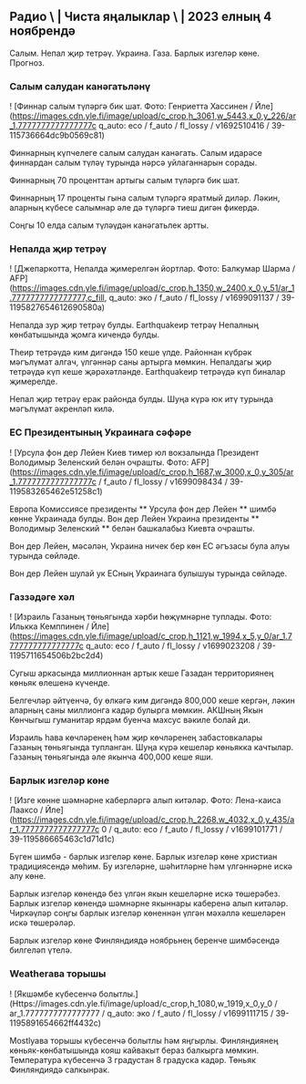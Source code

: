 ## Радио \ | Чиста яңалыклар \ | 2023 елның 4 ноябрендә

Салым. Непал җир тетрәү. Украина. Газа. Барлык изгеләр көне. Прогноз.

### Салым салудан канәгатьләнү

! [Финнар салым түләргә бик шат. Фото: Генриетта Хассинен / Йле] (https://images.cdn.yle.fi/image/upload/c_crop,h_3061,w_5443,x_0,y_226/ar_1.7777777777777777c q_auto: eco / f_auto / fl_lossy / v1692510416 / 39-115736664dc9b0569c81)

Финнарның күпчелеге салым салудан канәгать. Салым идарәсе финнардан салым түләү турында нәрсә уйлаганнарын сорады.

Финнарның 70 проценттан артыгы салым түләргә бик шат.

Финнарның 17 проценты гына салым түләргә яратмый диләр. Ләкин, аларның күбесе салымнар әле дә түләргә тиеш дигән фикердә.

Соңгы 10 елда салым түләүдән канәгатьлек артты.

### Непалда җир тетрәү

! [Джепаркотта, Непалда җимерелгән йортлар. Фото: Балкумар Шарма / AFP] (https://images.cdn.yle.fi/image/upload/c_crop,h_1350,w_2400,x_0,y_51/ar_1.7777777777777777,c_fill, q_auto: эко / f_auto / fl_lossy / v1699091137 / 39-1195827654612690580a)

Непалда зур җир тетрәү булды. Earthquakeир тетрәү Непалның көнбатышында җомга кичендә булды.

Theир тетрәүдә ким дигәндә 150 кеше үлде. Районнан күбрәк мәгълүмат алгач, үлгәннәр саны артырга мөмкин. Непалдагы җир тетрәүдә күп кеше җәрәхәтләнде. Earthquakeир тетрәүдә күп биналар җимерелде.

Непал җир тетрәү ерак районда булды. Шуңа күрә юк итү турында мәгълүмат әкренләп килә.

### ЕС Президентының Украинага сәфәре

! [Урсула фон дер Лейен Киев тимер юл вокзалында Президент Володимыр Зеленский белән очрашты. Фото: AFP] (https://images.cdn.yle.fi/image/upload/c_crop,h_1687,w_3000,x_0,y_305/ar_1.7777777777777777c / f_auto / fl_lossy / v1699098434 / 39-119583265462e51258c1)

Европа Комиссиясе президенты ** Урсула фон дер Лейен ** шимбә көнне Украинада булды. Вон дер Лейен Украина президенты ** Володимыр Зеленский ** белән башкалабыз Киевта очрашты.

Вон дер Лейен, мәсәлән, Украина ничек бер көн ЕС әгъзасы була алуы турында сөйләде.

Вон дер Лейен шулай ук ЕСның Украинага булышуы турында сөйләде.

### Газзәдәге хәл

! [Израиль Газаның төньягында хәрби һөҗүмнәрне туплады. Фото: Илькка Кемппинен / Йле] (https://images.cdn.yle.fi/image/upload/c_crop,h_1121,w_1994,x_5,y_0/ar_1.7777777777777777c q_auto: eco / f_auto / fl_lossy / v1699023208 / 39-1195711654506b2bc2d4)

Сугыш аркасында миллионнан артык кеше Газадан территориянең көньяк өлешенә күченде.

Белгечләр әйтүенчә, бу өлкәгә ким дигәндә 800,000 кеше кергән, ләкин аларның саны миллионга кадәр булырга мөмкин. АКШның Якын Көнчыгыш гуманитар ярдәм буенча махсус вәкиле болай ди.

Израиль һава көчләренең һәм җир көчләренең забастовкалары Газаның төньягында тупланган. Шуңа күрә кешеләр көньякка качтылар. Газаның төньягында әле якынча 400,000 кеше яши.

### Барлык изгеләр көне

! [Изге көнне шәмнәрне каберләргә алып китәләр. Фото: Лена-каиса Лааксо / Йле] (https://images.cdn.yle.fi/image/upload/c_crop,h_2268,w_4032,x_0,y_435/ar_1.7777777777777777c 0 / q_auto: eco / f_auto / fl_lossy / v1699101771 / 39-119586665463c1d71d1c)

Бүген шимбә - барлык изгеләр көне. Барлык изгеләр көне христиан традициясендә мөһим. Бу изгеләрне, шәһитләрне һәм үлгәннәрне искә алу көне.

Барлык изгеләр көнендә без үлгән якын кешеләрне искә төшерәбез. Барлык изгеләр көнендә шәмнәрне якыннары каберенә алып китәләр. Чиркәүләр соңгы барлык изгеләр көненнән үлгән мәхәллә кешеләрен искә төшерәләр.

Барлык изгеләр көне Финляндиядә ноябрьнең беренче шимбәсендә билгеләп үтелә.

### Weatherава торышы

! [Якшәмбе күбесенчә болытлы.] (Https://images.cdn.yle.fi/image/upload/c_crop,h_1080,w_1919,x_0,y_0 / ar_1.7777777777777777 / q_auto: эко / f_auto / fl_lossy / v1699111715 / 39-1195891654662ff4432c)

Mostlyава торышы күбесенчә болытлы һәм яңгырлы. Финляндиянең көньяк-көнбатышында кояш кайвакыт бераз балкырга мөмкин. Температура күбесенчә 3 градустан 8 градуска кадәр. Төньяк Финляндиядә салкынрак.